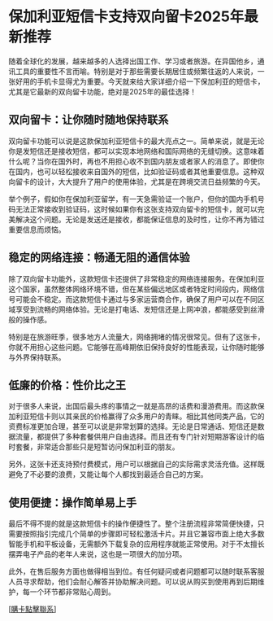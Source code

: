 # 保加利亚短信卡支持双向留卡2025年最新推荐

随着全球化的发展，越来越多的人选择出国工作、学习或者旅游。在异国他乡，通讯工具的重要性不言而喻。特别是对于那些需要长期居住或频繁往返的人来说，一张好用的手机卡显得尤为重要。今天就来给大家详细介绍一下保加利亚的短信卡，尤其是它最新的双向留卡功能，绝对是2025年的最佳选择！

## 双向留卡：让你随时随地保持联系

双向留卡功能可以说是这款保加利亚短信卡的最大亮点之一。简单来说，就是无论你是发短信还是接收短信，都可以实现本地网络和国际网络的无缝切换。这意味着什么呢？当你在国外时，再也不用担心收不到国内朋友或者家人的消息了。即使你在国内，也可以轻松接收来自国外的短信，比如验证码或者其他重要信息。这种双向留卡的设计，大大提升了用户的使用体验，尤其是在跨境交流日益频繁的今天。

举个例子，假如你在保加利亚留学，有一天急需验证一个账户，但你的国内手机号码无法正常接收到验证码，这时候如果你有这张支持双向留卡的短信卡，就可以完美解决这个问题。无论是发送还是接收，都能保证信息的及时性，让你不再为错过重要信息而烦恼。

## 稳定的网络连接：畅通无阻的通信体验

除了双向留卡功能外，这款短信卡还提供了非常稳定的网络连接服务。在保加利亚这个国家，虽然整体网络环境不错，但在某些偏远地区或者特定时间段内，网络信号可能会不稳定。而这款短信卡通过与多家运营商合作，确保了用户可以在不同区域享受到流畅的网络体验。无论是打电话、发短信还是上网冲浪，都能感受到丝滑般的操作感。

特别是在旅游旺季，很多地方人流量大，网络拥堵的情况很常见。但有了这张卡，你就不用担心这些问题。它能够在高峰期依旧保持良好的性能表现，让你随时能够与外界保持联系。

## 低廉的价格：性价比之王

对于很多人来说，出国后最头疼的事情之一就是高昂的话费和漫游费用。而这款保加利亚短信卡则以其亲民的价格赢得了众多用户的青睐。相比其他同类产品，它的资费标准更加合理，甚至可以说是非常划算的选择。无论是日常通话、短信还是数据流量，都提供了多种套餐供用户自由选择。而且还有专门针对短期游客设计的临时套餐，非常适合那些只是短暂访问保加利亚的朋友。

另外，这张卡还支持预付费模式，用户可以根据自己的实际需求灵活充值。这样既避免了不必要的浪费，又能让每个人都找到最适合自己的方案。

## 使用便捷：操作简单易上手

最后不得不提的就是这款短信卡的操作便捷性了。整个注册流程非常简便快捷，只需要按照指引完成几个简单的步骤即可轻松激活卡片。并且它兼容市面上绝大多数智能手机和平板设备，无需额外下载复杂的应用程序就能正常使用。对于不太擅长摆弄电子产品的老年人来说，这也是一项很大的加分项。

此外，在售后服务方面也做得相当到位。有任何疑问或者问题都可以随时联系客服人员寻求帮助，他们会耐心解答并协助解决问题。可以说从购买到使用再到后期维护，每一个环节都非常贴心周到。

[[購卡點擊聯系](https://t.me/s/SXDXQF)]